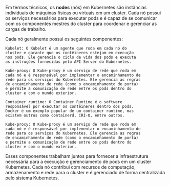 Em termos técnicos, os **nodes** (nós) em Kubernetes são instâncias individuais de máquinas físicas ou virtuais em um cluster. Cada nó possui os serviços necessários para executar pods e é capaz de se comunicar com os componentes mestres do cluster para coordenar e gerenciar as cargas de trabalho.

Cada nó geralmente possui os seguintes componentes:

    Kubelet: O Kubelet é um agente que roda em cada nó do 
    cluster e garante que os contêineres estejam em execução 
    nos pods. Ele gerencia o ciclo de vida dos pods e executa 
    as instruções fornecidas pelo API Server do Kubernetes.

    Kube-proxy: O Kube-proxy é um serviço de rede que roda em 
    cada nó e é responsável por implementar o encaminhamento de 
    rede para os serviços do Kubernetes. Ele gerencia as regras 
    de encaminhamento de rede (como o encaminhamento de porta) 
    e permite a comunicação de rede entre os pods dentro do 
    cluster e com o mundo exterior.

    Container runtime: O Container Runtime é o software 
    responsável por executar os contêineres dentro dos pods. 
    Docker é um exemplo popular de um container runtime, mas 
    existem outros como containerd, CRI-O, entre outros.

    Kube-proxy: O Kube-proxy é um serviço de rede que roda em 
    cada nó e é responsável por implementar o encaminhamento de 
    rede para os serviços do Kubernetes. Ele gerencia as regras 
    de encaminhamento de rede (como o encaminhamento de porta) 
    e permite a comunicação de rede entre os pods dentro do 
    cluster e com o mundo exterior.

Esses componentes trabalham juntos para fornecer a infraestrutura necessária para a execução e gerenciamento de pods em um cluster Kubernetes. Cada nó contribui com recursos de computação, armazenamento e rede para o cluster e é gerenciado de forma centralizada pelo sistema Kubernetes.